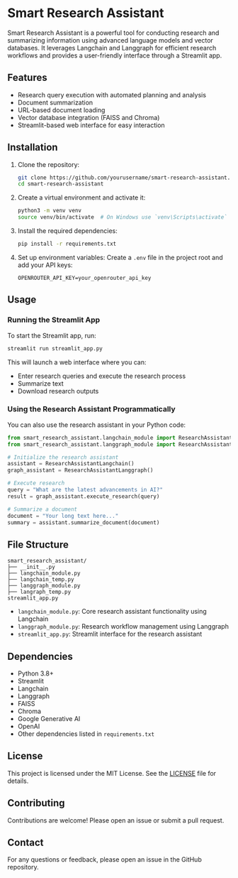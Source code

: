 # Smart Research Assistant

Smart Research Assistant is a powerful tool for conducting research and summarizing information using advanced language models and vector databases. It leverages Langchain and Langgraph for efficient research workflows and provides a user-friendly interface through a Streamlit app.

## Features

- Research query execution with automated planning and analysis
- Document summarization
- URL-based document loading
- Vector database integration (FAISS and Chroma)
- Streamlit-based web interface for easy interaction

## Installation

1. Clone the repository:

   ```bash
   git clone https://github.com/yourusername/smart-research-assistant.git
   cd smart-research-assistant
   ```

2. Create a virtual environment and activate it:

   ```bash
   python3 -m venv venv
   source venv/bin/activate  # On Windows use `venv\Scripts\activate`
   ```

3. Install the required dependencies:

   ```bash
   pip install -r requirements.txt
   ```

4. Set up environment variables:
   Create a `.env` file in the project root and add your API keys:
   ```
   OPENROUTER_API_KEY=your_openrouter_api_key
   ```

## Usage

### Running the Streamlit App

To start the Streamlit app, run:

```bash
streamlit run streamlit_app.py
```

This will launch a web interface where you can:

- Enter research queries and execute the research process
- Summarize text
- Download research outputs

### Using the Research Assistant Programmatically

You can also use the research assistant in your Python code:

```python
from smart_research_assistant.langchain_module import ResearchAssistantLangchain
from smart_research_assistant.langgraph_module import ResearchAssistantLanggraph

# Initialize the research assistant
assistant = ResearchAssistantLangchain()
graph_assistant = ResearchAssistantLanggraph()

# Execute research
query = "What are the latest advancements in AI?"
result = graph_assistant.execute_research(query)

# Summarize a document
document = "Your long text here..."
summary = assistant.summarize_document(document)
```

## File Structure

```
smart_research_assistant/
├── __init__.py
├── langchain_module.py
├── langchain_temp.py
├── langgraph_module.py
├── langraph_temp.py
streamlit_app.py
```

- `langchain_module.py`: Core research assistant functionality using Langchain
- `langgraph_module.py`: Research workflow management using Langgraph
- `streamlit_app.py`: Streamlit interface for the research assistant

## Dependencies

- Python 3.8+
- Streamlit
- Langchain
- Langgraph
- FAISS
- Chroma
- Google Generative AI
- OpenAI
- Other dependencies listed in `requirements.txt`

## License

This project is licensed under the MIT License. See the [LICENSE](LICENSE) file for details.

## Contributing

Contributions are welcome! Please open an issue or submit a pull request.

## Contact

For any questions or feedback, please open an issue in the GitHub repository.
